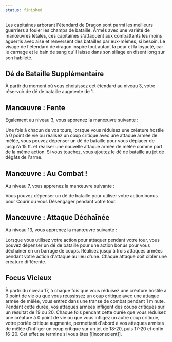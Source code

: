 ```yaml
---
status: finished
---
```

Les capitaines arborant l'étendard de Dragon sont parmi les meilleurs guerriers à fouler les champs de bataille. Armés avec une variété de manœuvres létales, ces capitaines s'attaquent aux combattants les moins aguerris avec aise et renversent des batailles par eux-mêmes, si besoin. Le visage de l'étendard de dragon inspire tout autant la peur et la loyauté, car le carnage et le bain de sang qu'il laisse dans son sillage en disent long sur son habileté.

## Dé de Bataille Supplémentaire

À partir du moment où vous choisissez cet étendard au niveau 3, votre réservoir de dé de bataille augmente de 1.

## Manœuvre : Fente

Également au niveau 3, vous apprenez la manœuvre suivante :

Une fois à chacun de vos tours, lorsque vous réduisez une créature hostile à 0 point de vie ou réalisez un coup critique avec une attaque armée de mêlée, vous pouvez dépenser un dé de bataille pour vous déplacer de jusqu'à 15 ft. et réaliser une nouvelle attaque armée de mêlée comme part de la même action. Si vous touchez, vous ajoutez le dé de bataille au jet de dégâts de l'arme.

## Manœuvre : Au Combat !

Au niveau 7, vous apprenez la manœuvre suivante :

Vous pouvez dépenser un dé de bataille pour utiliser votre action bonus pour Courir ou vous Désengager pendant votre tour.

## Manœuvre : Attaque Déchaînée 

Au niveau 13, vous apprenez la manœuvre suivante :

Lorsque vous utilisez votre action pour attaquer pendant votre tour, vous pouvez dépenser un dé de bataille pour une action bonus pour vous déchaîner en un barrage de coups. Réalisez jusqu'à trois attaques armées pendant votre action d'attaque au lieu d'une. Chaque attaque doit cibler une créature différente.

## Focus Vicieux

À partir du niveau 17, à chaque fois que vous réduisez une créature hostile à 0 point de vie ou que vous réussissez un coup critique avec une attaque armée de mêlée, vous entrez dans une transe de combat pendant 1 minute. Pendant cette durée, vos attaques armées infligent des coups critiques sur un résultat de 19 ou 20. Chaque fois pendant cette durée que vous réduisez une créature à 0 point de vie ou que vous infligez un autre coup critique, votre portée critique augmente, permettant d'abord à vos attaques armées de mêlée d'infliger un coup critique sur un jet de 18-20, puis 17-20 et enfin 16-20. Cet effet se termine si vous êtes [[inconscient]].